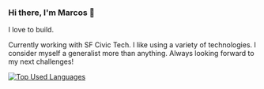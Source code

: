 ### Hi there, I'm Marcos 👋 

I love to build. 

Currently working with SF Civic Tech. I like using a variety of technologies. I consider myself a generalist more than anything. Always looking forward to my next challenges!

[![Top Used Languages](https://github-readme-stats.vercel.app/api/top-langs/?username=MarcosG119)](https://github.com/anuraghazra/github-readme-stats)

<!--
**MarcosG119/MarcosG119** is a ✨ _special_ ✨ repository because its `README.md` (this file) appears on your GitHub profile.

Here are some ideas to get you started:

- 🔭 I’m currently working on ...
- 🌱 I’m currently learning ...
- 👯 I’m looking to collaborate on ...
- 🤔 I’m looking for help with ...
- 💬 Ask me about ...
- 📫 How to reach me: ...
- 😄 Pronouns: ...
- ⚡ Fun fact: ...
-->
